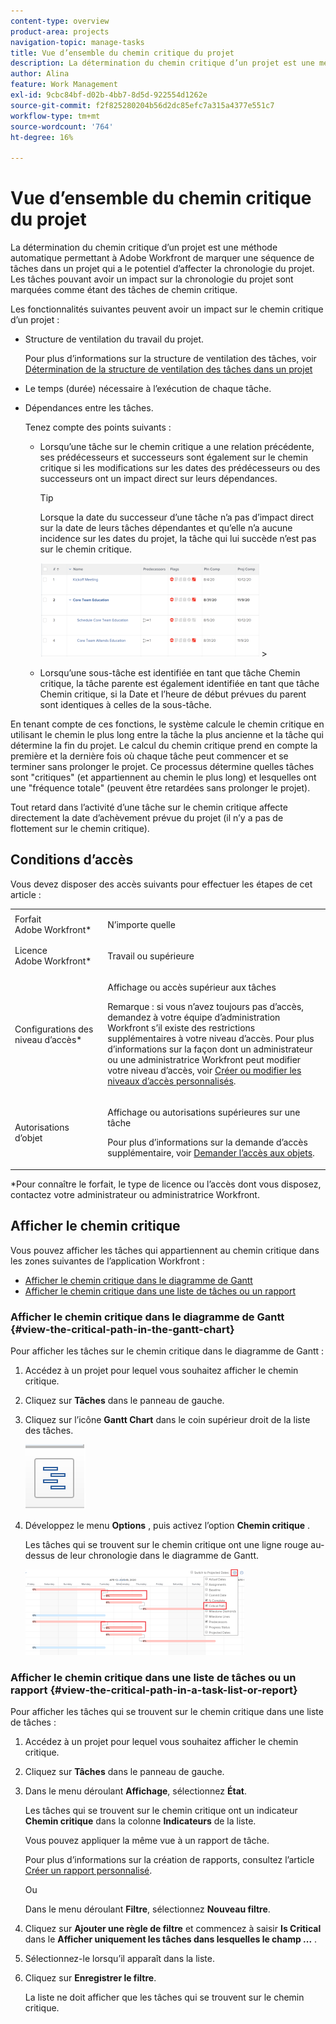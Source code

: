 ```yaml
---
content-type: overview
product-area: projects
navigation-topic: manage-tasks
title: Vue d’ensemble du chemin critique du projet
description: La détermination du chemin critique d’un projet est une méthode automatique permettant à Adobe Workfront de marquer une séquence de tâches dans un projet qui a le potentiel d’affecter la chronologie du projet. Les tâches pouvant avoir un impact sur la chronologie du projet sont marquées comme étant des tâches de chemin critique.
author: Alina
feature: Work Management
exl-id: 9cbc84bf-d02b-4bb7-8d5d-922554d1262e
source-git-commit: f2f825280204b56d2dc85efc7a315a4377e551c7
workflow-type: tm+mt
source-wordcount: '764'
ht-degree: 16%

---
```


# Vue d’ensemble du chemin critique du projet

La détermination du chemin critique d’un projet est une méthode automatique permettant à Adobe Workfront de marquer une séquence de tâches dans un projet qui a le potentiel d’affecter la chronologie du projet. Les tâches pouvant avoir un impact sur la chronologie du projet sont marquées comme étant des tâches de chemin critique.

Les fonctionnalités suivantes peuvent avoir un impact sur le chemin critique d’un projet :

* Structure de ventilation du travail du projet.

  Pour plus d’informations sur la structure de ventilation des tâches, voir [Détermination de la structure de ventilation des tâches dans un projet](../../../manage-work/projects/planning-a-project/determine-project-work-breakdown-structure.md)

* Le temps (durée) nécessaire à l’exécution de chaque tâche.
* Dépendances entre les tâches.

  Tenez compte des points suivants :

   * Lorsqu’une tâche sur le chemin critique a une relation précédente, ses prédécesseurs et successeurs sont également sur le chemin critique si les modifications sur les dates des prédécesseurs ou des successeurs ont un impact direct sur leurs dépendances.

     >[!TIP]
     >
     >Lorsque la date du successeur d’une tâche n’a pas d’impact direct sur la date de leurs tâches dépendantes et qu’elle n’a aucune incidence sur les dates du projet, la tâche qui lui succède n’est pas sur le chemin critique.
     >
     >
     >![](assets/successor-not-on-critical-path-350x150.png)     >
     >

   * Lorsqu’une sous-tâche est identifiée en tant que tâche Chemin critique, la tâche parente est également identifiée en tant que tâche Chemin critique, si la Date et l’heure de début prévues du parent sont identiques à celles de la sous-tâche.

En tenant compte de ces fonctions, le système calcule le chemin critique en utilisant le chemin le plus long entre la tâche la plus ancienne et la tâche qui détermine la fin du projet. Le calcul du chemin critique prend en compte la première et la dernière fois où chaque tâche peut commencer et se terminer sans prolonger le projet. Ce processus détermine quelles tâches sont &quot;critiques&quot; (et appartiennent au chemin le plus long) et lesquelles ont une &quot;fréquence totale&quot; (peuvent être retardées sans prolonger le projet).

Tout retard dans l’activité d’une tâche sur le chemin critique affecte directement la date d’achèvement prévue du projet (il n’y a pas de flottement sur le chemin critique).

## Conditions d’accès

Vous devez disposer des accès suivants pour effectuer les étapes de cet article :

<table style="table-layout:auto"> 
 <col> 
 <col> 
 <tbody> 
  <tr> 
   <td role="rowheader">Forfait Adobe Workfront*</td> 
   <td> <p>N’importe quelle</p> </td> 
  </tr> 
  <tr> 
   <td role="rowheader">Licence Adobe Workfront*</td> 
   <td> <p>Travail ou supérieure</p> </td> 
  </tr> 
  <tr> 
   <td role="rowheader">Configurations des niveau d’accès*</td> 
   <td> <p>Affichage ou accès supérieur aux tâches</p> <p>Remarque : si vous n’avez toujours pas d’accès, demandez à votre équipe d’administration Workfront s’il existe des restrictions supplémentaires à votre niveau d’accès. Pour plus d’informations sur la façon dont un administrateur ou une administratrice Workfront peut modifier votre niveau d’accès, voir <a href="../../../administration-and-setup/add-users/configure-and-grant-access/create-modify-access-levels.md" class="MCXref xref">Créer ou modifier les niveaux d’accès personnalisés</a>.</p> </td> 
  </tr> 
  <tr> 
   <td role="rowheader">Autorisations d’objet</td> 
   <td> <p>Affichage ou autorisations supérieures sur une tâche </p> <p>Pour plus d’informations sur la demande d’accès supplémentaire, voir <a href="../../../workfront-basics/grant-and-request-access-to-objects/request-access.md" class="MCXref xref">Demander l’accès aux objets</a>.</p> </td> 
  </tr> 
 </tbody> 
</table>

&#42;Pour connaître le forfait, le type de licence ou l’accès dont vous disposez, contactez votre administrateur ou administratrice Workfront.

## Afficher le chemin critique

Vous pouvez afficher les tâches qui appartiennent au chemin critique dans les zones suivantes de l’application Workfront :

* [Afficher le chemin critique dans le diagramme de Gantt](#view-the-critical-path-in-the-gantt-chart)
* [Afficher le chemin critique dans une liste de tâches ou un rapport](#view-the-critical-path-in-a-task-list-or-report)

### Afficher le chemin critique dans le diagramme de Gantt {#view-the-critical-path-in-the-gantt-chart}

Pour afficher les tâches sur le chemin critique dans le diagramme de Gantt :

1. Accédez à un projet pour lequel vous souhaitez afficher le chemin critique.
1. Cliquez sur **Tâches** dans le panneau de gauche.
1. Cliquez sur l’icône **Gantt Chart** dans le coin supérieur droit de la liste des tâches.

   ![gantt_chart_icon__1_.png](assets/gantt-chart-icon--1-.png)

1. Développez le menu **Options** , puis activez l’option **Chemin critique** .

   Les tâches qui se trouvent sur le chemin critique ont une ligne rouge au-dessus de leur chronologie dans le diagramme de Gantt.

   ![}system_path_on_gantt__1_.png](assets/crtitical-path-on-gantt--1--350x137.png)

### Afficher le chemin critique dans une liste de tâches ou un rapport {#view-the-critical-path-in-a-task-list-or-report}

Pour afficher les tâches qui se trouvent sur le chemin critique dans une liste de tâches :

1. Accédez à un projet pour lequel vous souhaitez afficher le chemin critique.
1. Cliquez sur **Tâches** dans le panneau de gauche.
1. Dans le menu déroulant **Affichage**, sélectionnez **État**.

   Les tâches qui se trouvent sur le chemin critique ont un indicateur **Chemin critique** dans la colonne **Indicateurs** de la liste.

   Vous pouvez appliquer la même vue à un rapport de tâche.

   Pour plus d’informations sur la création de rapports, consultez l’article [Créer un rapport personnalisé](../../../reports-and-dashboards/reports/creating-and-managing-reports/create-custom-report.md).

   Ou

   Dans le menu déroulant **Filtre**, sélectionnez **Nouveau filtre**.

1. Cliquez sur **Ajouter une règle de filtre** et commencez à saisir **Is Critical** dans le **Afficher uniquement les tâches dans lesquelles le champ ...** .

1. Sélectionnez-le lorsqu’il apparaît dans la liste.
1. Cliquez sur **Enregistrer le filtre**.

   La liste ne doit afficher que les tâches qui se trouvent sur le chemin critique.
